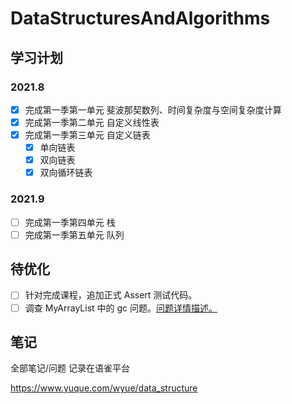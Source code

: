 # DataStructuresAndAlgorithms
## 学习计划
### 2021.8
- [x] 完成第一季第一单元 斐波那契数列、时间复杂度与空间复杂度计算
- [x] 完成第一季第二单元 自定义线性表
- [x] 完成第一季第三单元 自定义链表
    - [x] 单向链表
    - [x] 双向链表
    - [x] 双向循环链表

### 2021.9
- [ ] 完成第一季第四单元 栈
- [ ] 完成第一季第五单元 队列

## 待优化
- [ ] 针对完成课程，追加正式 Assert 测试代码。
- [ ] 调查 MyArrayList 中的 gc 问题。[问题详情描述。](https://www.yuque.com/wyue/error_note/arraylist_clear_question)

## 笔记
全部笔记/问题 记录在语雀平台

https://www.yuque.com/wyue/data_structure